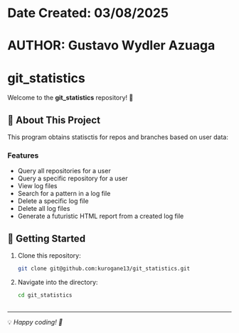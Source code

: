 # Date Created: 03/08/2025
# AUTHOR: Gustavo Wydler Azuaga

# git_statistics

Welcome to the **git_statistics** repository! 🎉

## 📌 About This Project
This program obtains statisctis for repos and branches based on user data: 

### Features

- Query all repositories for a user
- Query a specific repository for a user
- View log files
- Search for a pattern in a log file
- Delete a specific log file
- Delete all log files
- Generate a futuristic HTML report from a created log file

## 🚀 Getting Started

1. Clone this repository:
   ```bash
   git clone git@github.com:kurogane13/git_statistics.git
   ```
2. Navigate into the directory:
   ```bash
   cd git_statistics
   ```

##
---
💡 *Happy coding! 🚀*

